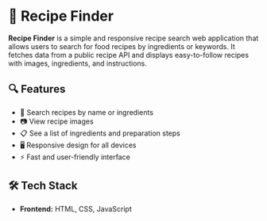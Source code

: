 # 🍳 Recipe Finder

**Recipe Finder** is a simple and responsive recipe search web application that allows users to search for food recipes by ingredients or keywords. It fetches data from a public recipe API and displays easy-to-follow recipes with images, ingredients, and instructions.

## 🔍 Features

- 🔎 Search recipes by name or ingredients
- 📷 View recipe images
- 📋 See a list of ingredients and preparation steps
- 🖥️ Responsive design for all devices
- ⚡ Fast and user-friendly interface

## 🛠️ Tech Stack

- **Frontend:** HTML, CSS, JavaScript
